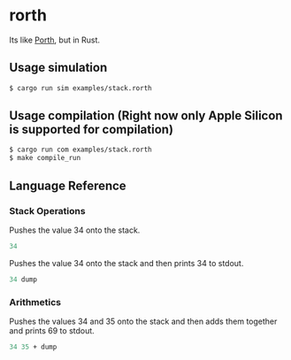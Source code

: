 # rorth
Its like [Porth](https://gitlab.com/tsoding/porth), but in Rust.

## Usage simulation
```bash
$ cargo run sim examples/stack.rorth
```

## Usage compilation (Right now only Apple Silicon is supported for compilation)
```bash
$ cargo run com examples/stack.rorth
$ make compile_run
```

## Language Reference

### Stack Operations

Pushes the value 34 onto the stack.
```pascal
34
```

Pushes the value 34 onto the stack and then prints 34 to stdout.
```pascal
34 dump
```

### Arithmetics

Pushes the values 34 and 35 onto the stack and then adds them together and prints 69 to stdout.
```pascal
34 35 + dump
```
